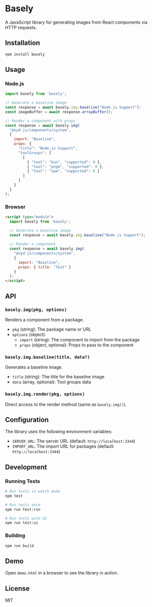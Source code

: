# Basely

A JavaScript library for generating images from React components via HTTP requests.

## Installation

```bash
npm install basely
```

## Usage

### Node.js

```javascript
import basely from 'basely';

// Generate a baseline image
const response = await basely.img.baseline("Node.js Support");
const imageBuffer = await response.arrayBuffer();

// Render a component with props
const response = await basely.img(
  "@xyd-js/components/system",
  {
    import: "Baseline",
    props: {
      "title": "Node.js Support",
      "toolGroups": [
        [
          { "tool": "bun", "supported": 0 },
          { "tool": "pnpm", "supported": 0 },
          { "tool": "npm", "supported": 0 }
        ]
      ]
    }
  }
);
```

### Browser

```html
<script type="module">
  import basely from 'basely';

  // Generate a baseline image
  const response = await basely.img.baseline("Node.js Support");
  
  // Render a component
  const response = await basely.img(
    "@xyd-js/components/system",
    {
      import: "Baseline",
      props: { title: "Test" }
    }
  );
</script>
```

## API

### `basely.img(pkg, options)`

Renders a component from a package.

- `pkg` (string): The package name or URL
- `options` (object):
  - `import` (string): The component to import from the package
  - `props` (object, optional): Props to pass to the component

### `basely.img.baseline(title, data?)`

Generates a baseline image.

- `title` (string): The title for the baseline image
- `data` (array, optional): Tool groups data

### `basely.img.render(pkg, options)`

Direct access to the render method (same as `basely.img()`).

## Configuration

The library uses the following environment variables:

- `SERVER_URL`: The server URL (default: `http://localhost:3344`)
- `IMPORT_URL`: The import URL for packages (default: `http://localhost:3344`)

## Development

### Running Tests

```bash
# Run tests in watch mode
npm test

# Run tests once
npm run test:run

# Run tests with UI
npm run test:ui
```

### Building

```bash
npm run build
```

## Demo

Open `demo.html` in a browser to see the library in action.

## License

MIT 
